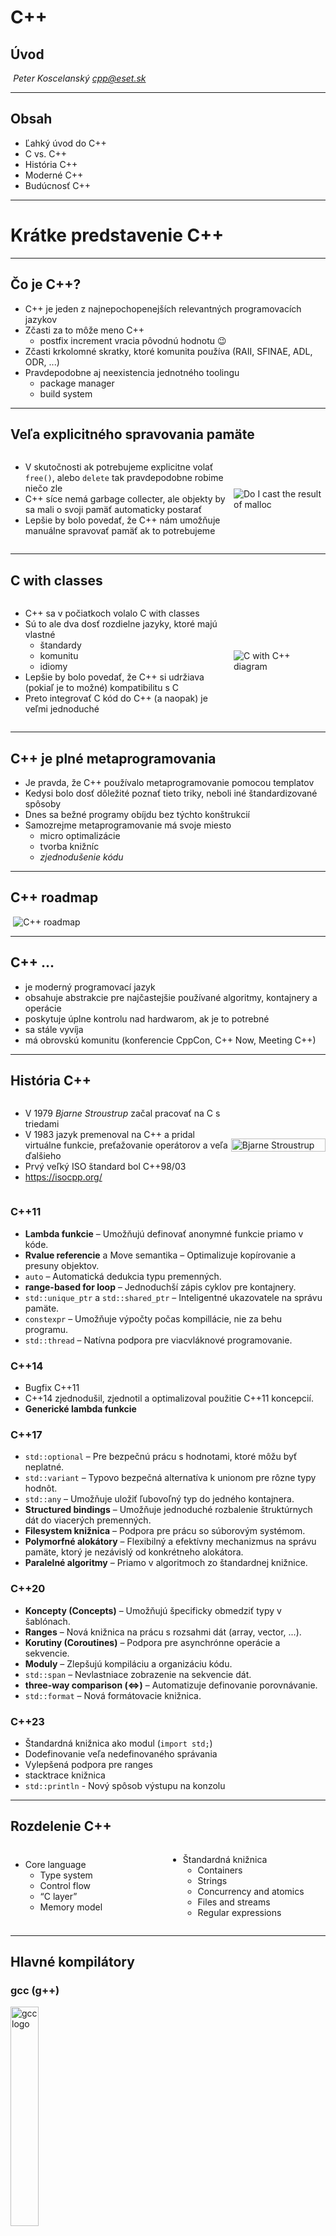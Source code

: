 # C++

## Úvod

*Peter Koscelanský <cpp@eset.sk>* <!-- .element: class="author" -->

---

## Obsah

* Ľahký úvod do C++
* C vs. C++
* História C++
* Moderné C++
* Budúcnosť C++

---

# Krátke predstavenie C++

---

## Čo je C++?

* C++ je jeden z najnepochopenejších relevantných programovacích jazykov
* Zčasti za to môže meno C++
    * postfix increment vracia pôvodnú hodnotu 😉
* Zčasti krkolomné skratky, ktoré komunita používa (RAII, SFINAE, ADL, ODR, ...)
* Pravdepodobne aj neexistencia jednotného toolingu
   * package manager
   * build system

---

## Veľa explicitného spravovania pamäte

<div style="display: flex; align-items: center;">
<div style="flex: 7;">

* V skutočnosti ak potrebujeme explicitne volať `free()`, alebo `delete` tak pravdepodobne robime niečo zle
* C++ síce nemá garbage collecter, ale objekty by sa mali o svoji pamäť automaticky postarať
* Lepšie by bolo povedať, že C++ nám umožňuje manuálne spravovať pamäť ak to potrebujeme
</div>
<div style="flex: 3;">

![Do I cast the result of malloc](./lectures/1_intro/EYm0ylHX0AANjFj.jpg)
</div>
</div>

---

## C with classes

<div style="display: flex; align-items: center;">
<div style="flex: 7;">

* C++ sa v počiatkoch volalo C with classes
* Sú to ale dva dosť rozdielne jazyky, ktoré majú vlastné
    * štandardy
    * komunitu
    * idiomy
* Lepšie by bolo povedať, že C++ si udržiava (pokiaľ je to možné) kompatibilitu s C
* Preto integrovať C kód do C++ (a naopak) je veľmi jednoduché
</div>
<div style="flex: 3;">

![C with C++ diagram](./lectures/1_intro/c-with-classes.png)
</div>
</div>

---

## C++ je plné metaprogramovania 

* Je pravda, že C++ používalo metaprogramovanie pomocou templatov
* Kedysi bolo dosť dôležité poznať tieto triky, neboli iné štandardizované spôsoby
* Dnes sa bežné programy obíjdu bez týchto konštrukcií
* Samozrejme metaprogramovanie má svoje miesto
    * micro optimalizácie
    * tvorba knižníc
    * *zjednodušenie kódu*

---

## C++ roadmap

![C++ roadmap](./lectures/1_intro/timeline-2022-07.png)
<!-- .element: class="r-stretch" style="background: white;" -->

---

## C++ ...

* je moderný programovací jazyk
* obsahuje abstrakcie pre najčastejšie používané algoritmy, kontajnery a operácie
* poskytuje úplne kontrolu nad hardwarom, ak je to potrebné
* sa stále vyvíja 
* má obrovskú komunitu (konferencie CppCon, C++ Now, Meeting C++)

---

## História C++

<div style="display: flex; align-items: center;">
<div style="flex: 7;">

* V 1979 *Bjarne Stroustrup* začal pracovať na C s triedami
* V 1983 jazyk premenoval na C++ a pridal virtuálne funkcie, preťažovanie operátorov a veľa ďalšieho
* Prvý veľký ISO štandard bol C++98/03
* <https://isocpp.org/>
</div>
<div style="flex: 3;">

<img src="./lectures/1_intro/bjarne.png" alt="Bjarne Stroustrup" width="100%" />
</div>
</div>


### C++11

* **Lambda funkcie** – Umožňujú definovať anonymné funkcie priamo v kóde.
* **Rvalue referencie** a Move semantika – Optimalizuje kopírovanie a presuny objektov.
* `auto` – Automatická dedukcia typu premenných.
* **range-based for loop** – Jednoduchší zápis cyklov pre kontajnery.
* `std::unique_ptr` a `std::shared_ptr` – Inteligentné ukazovatele na správu pamäte.
* `constexpr` – Umožňuje výpočty počas kompillácie, nie za behu programu.
* `std::thread` – Natívna podpora pre viacvláknové programovanie.


### C++14

* Bugfix C++11
* C++14 zjednodušil, zjednotil a optimalizoval použitie C++11 koncepcií.
* **Generické lambda funkcie** 


### C++17

* `std::optional` – Pre bezpečnú prácu s hodnotami, ktoré môžu byť neplatné.
* `std::variant` – Typovo bezpečná alternatíva k unionom pre rôzne typy hodnôt.
* `std::any` – Umožňuje uložiť ľubovoľný typ do jedného kontajnera.
* **Structured bindings** – Umožňuje jednoduché rozbalenie štruktúrnych dát do viacerých premenných.
* **Filesystem knižnica** – Podpora pre prácu so súborovým systémom.
* **Polymorfné alokátory** – Flexibilný a efektívny mechanizmus na správu pamäte, ktorý je nezávislý od konkrétneho alokátora.
* **Paralelné algoritmy** – Priamo v algoritmoch zo štandardnej knižnice.


### C++20

* **Koncepty (Concepts)** – Umožňujú špecificky obmedziť typy v šablónach.
* **Ranges** – Nová knižnica na prácu s rozsahmi dát (array, vector, ...).
* **Korutiny (Coroutines)** – Podpora pre asynchrónne operácie a sekvencie.
* **Moduly** – Zlepšujú kompiláciu a organizáciu kódu.
* `std::span` – Nevlastniace zobrazenie na sekvencie dát.
* **three-way comparison (<=>)** – Automatizuje definovanie porovnávanie.
* `std::format` – Nová formátovacie knižnica.


### C++23

* Štandardná knižnica ako modul (`import std;`)
* Dodefinovanie veľa nedefinovaného správania
* Vylepšená podpora pre ranges
* stacktrace knižnica
* `std::println` - Nový spôsob výstupu na konzolu

---

## Rozdelenie C++

<div style="display: flex; align-items: center;">
<div style="flex: 1;">

* Core language
    * Type system
    * Control flow
    * “C layer”
    * Memory model
</div>
<div style="flex: 1;">

* Štandardná knižnica
    * Containers
    * Strings
    * Concurrency and atomics
    * Files and streams
    * Regular expressions
</div>
</div>

---

## Hlavné kompilátory


### gcc (g++)

<img src="./lectures/1_intro/GNU_Compiler_Collection_logo.svg.png" alt="gcc logo" style="width: 30%;" />


### clang (llvm)

![llvm logo](./lectures/1_intro/LLVMWyvernSmall.png)


### Visual Studio (msvc)

<img src="./lectures/1_intro/Visual_Studio_Icon_2022.svg.png" alt="msvc logo" style="width: 30%;" />


* V súčasnosti sú všetky tieto kompilátory dosť dobré a dosť štandardné
* Niektoré nové vlastnosti skôr podporuje jeden a inokedy druhý
* Portabilita kódu je oproti minulosti oveľa lepšia

---

## ISO Standard

* Málo jazykov má oficiálny ISO štandard, C++ ho má
* The Committee: WG21
* Zapojený ľudia priamo z priemyslu (Intel, Microsoft, Google, Red Hat, IBM a iné)

![C++ comitee C+20](./lectures/1_intro/comittee.png)

---

# Vlastnosti C++

---

## Abstrakcia

* Programátor by nemal potrebovať všetky implementačné detaily nato aby použil nejakú vlastnosť systému (na otvorenie a zapísanie súboru netreba vedieť všetky platformovo špecifické detaily súborového systému)
* Pomocou kompozície a dedičnosti sa potom dajú budovať komplexné systémy, ktoré abstrahujú od vrstiev nižšie 
* (Stále musí byť možné obísť abstrakciu a komunikovať priamo – takmer isto zlý postup)

---

## Efektivita

* C++ bol nadizajnovaný aby bol efektívny ako sa len dá
* There is no room for other language between C++ and metal
* Na tomto leveli je veľa bezpečnostných mechanizmov vypnutých
* Kompilátor verí programátorovi, že píše "dobrý" kód
* **LBYL** – look before you leap (opposed to **EAFP**)

<div style="display: flex; align-items: center;">
<div style="flex: 1;">

```cpp
// create final dessription
if (!UserNames.empty()) {
	// remove "; "
	UserNames.pop_back();
	UserNames.pop_back();
}

```
</div>
<div style="flex: 1;">

Musíme sa uistiť, že UserNames obsahuje aspoň dva znaky, inak sa stanú zlé veci (nedefinované správanie).
</div>
</div>

note: EAFP = easier to ask forgiveness than permission

---

## Garbage collector

* Veľa súčasných programovacích jazykov má garbage collector
* C++ ho nemá 
* Ak máte pocit, že vám v C++ chýba garbage collector, tak ste niečo urobili veľmi nedobre

> C++ is my favorite garbage collected language because it generates so little garbage.  
>           — Bjarne Stroustrup

---

## Portabilita

* Štandardný C++ kód vám pravdepodobne pôjde skompilovať na každom z troch hlavných kompilátorov
* Existuje veľa menších, špecifických kompilátorov a tam máte tiež veľkú šancu
* Existujú spôsoby akými môžete podmieniť kompiláciu kusu kódu určitým kompilátorom/platformou
    * `#ifdef`
    * `__has_include`
    * `if constexpr`

---

## Kompatibilita s C

* C funkcie sa dajú priamo volať z C++
* Rovnako sa dajú z C++ programu "exportovať" funkcie, ktoré majú C linkage
* Preto je možné volať z ľubovoľného programovacieho jazyka C++ (asi každý má podporu pre C)

```cpp
extern "C" void print_primes(size_t limit) {
    // this function will have C linkage
}
```

---

## Statické typy

<ul>
  <li>
    Typy sú kontrolované počas prekladu programu (kompilácie)

```cpp
std::vector<int> nums{ 2, 3, 5, 7 };
std::string s = "Hello world";
s = nums;
```
  </li>
  <li>
    Info o nich štandardne nie je dostupné počas runtime (neplatíme za to čo nepoužívame)
  </li>
</ul>


* Všetky typy (premenné, návratové hodnoty funkcií, ...) musia byť deklarované a dostupné počas kompilácie. 
* Funguje "type inference" (`auto`, `decltype`), kedy kompilátor dokáže zistiť typ z použitia
* Každá premenná musí byť deklarovaná pred tým než sa použije
* *Pokiaľ sa dá premenné inicializujeme hneď ako to ide*

<div style="display: flex;">
<div style="flex: 1;">

```cpp
int bad;
// ...
bad = 1;
```
</div>
<div style="flex: 1;">

```cpp
int good = 1;
```
</div>
</div>

---

## Typový systém

* Veľa sivých miest v C typovom systéme, ktoré prevzalo aj C++
* Smerníky môžu byť ľubovoľne pretypované (ale môže nastať nedefinované správanie)
* Používajú sa implicitné konverzie a ich pravidlá sú zdĺhavé a komplikované
* Integer promotion tiež nie je zrovna intuitívny

* V posledných revíziách C++ je snaha odstrániť veľa nedefinovaných správaní 


### Fast inverse square

* John Carmack v engine Quake 3

```cpp
float Q_rsqrt(float number)
{
    long i;
    float x2, y;
    const float threehalfs = 1.5F;

    x2 = number * 0.5F;
    y = number;
    i = *(long *)&y;   // evil floating point bit level hacking
    i = 0x5f3759df - (i >> 1);  // what the f***? 
    y = *(float *)&i;
    y = y * (threehalfs - (x2 * y * y));   // 1st iteration
    // y  = y * ( threehalfs - ( x2 * y * y ) ); 
    // 2nd iteration, this can be removed

    return y;
}
```


### Aký je výsledok nasledujúceho programu?

* Skompiluje sa? Je to definované? Aká je hodnota v `s`?

```cpp
std::string s = "Ingsoc"; 
s = 19.84;
```

* Skompiluje sa a s bude obsahovať jeden znak s číslom 19.
<!-- .element: class="fragment" -->

---

## Objektovo orientované

* Dedičnosť (inheritance), zapúzdrenosť (encapsulation) a polymorfizmus (polymorphism) sú plne podporované
* Viacnásobná dedičnosť sa dá tiež použiť


### Nasledujuci kód sa neskompiluje, prečo?

```cpp
class A {
private:
    virtual void f() = 0;
};
 
class B : public A {
protected:
    virtual void f() override { }
};
 
class C : public B, private A {
public:
    virtual void g() { B::f(); }
};
```

note: `A::f` je `virtual` a preto sa nedá dediť od `A` bez toho aby sme ju definovali.

---

## Knižnice na všetko

* Pre C++ existuje obrovské množstvo knižníc
* Bez problémov sa dajú použiť všetky C knižnice, tie existujú asi na všetko


### boost - http://www.boost.org/ 

* Zbierka knižníc, veľa z nich nakoniec skončí v upravenej forme v štandardnej knižnice
* Kontajnery, práca s geometriou, formátovanie stringov, tvorenie parserov, sieťová komunikácia

<img src="./lectures/1_intro/Boost.png" alt="boost logo" style="width: 30%; background: white;" />

---

## Package manager

* Snáď všetky úspešná jazyky majú package manager, JS má npm, Python má pip, ...
* V C++ žiaden defacto štandardný nie je
    * **Conan** distribuuje skompilované binárky, čo sa viacerým používateľom zdá jemne povedané nešťastné
    * **Vcpkg** je open source nástroj od Microsoftu, ktorý sa snaží byť managerom pre všetky knižnice, bohužiaľ občas sa vyskytne nekompatibilita až úplná neskompilovateľnosť

---

## Je C++ ťažký jazyk?

* Áno aj nie
* Ak ho iba používate nemusia vás trápiť variadické template, argument dependent lookup, ... 
* Ak ale idete do hĺbky, skrýva sa tam veľa drakov...

![boost logo](./lectures/1_intro/Psalter_World_Map,_c.1265_dragons.jpg)

---

# C vs. C++

---

![yoda](./lectures/1_intro/yoda.png)

> You must unlearn what you have learned
>           — Master Yoda

---

![bjarne quote](./lectures/1_intro/bjarne-quote.png)

Je naozaj veľmi dôležité aby ste vedeli čo robíte, inak C++ nie je pre vás. 

* Vyrábame security problémy
* Kód sa nebude dať maintainovať
* Pravdepodobne ani s tou rýchlosťou to nebude terno

---

## Je C rýchlejšie ako C++?

* Neexistuje žiaden dôvod prečo by C malo byť rýchlejšie
* Skoro všetky C programy sú platné C++ programy
* Naopak C++ má potenciál byť rýchlejšie

<div style="display: flex; align-items: center;">
<div style="flex: 7;">

```cpp
void SortCxx(size_t n) {
    std::vector<int> v(n);
    for (size_t i = 0; i < v.size(); ++i) {
        v[i] = rand();
    }

    std::sort(v.begin(), v.end());
}
```
</div>
<div class="fragment" style="flex: 3; font-size: calc(2 * var(--r-main-font-size));">

10,2s
</div>
</div>


<div style="display: flex; align-items: center;">
<div style="flex: 7;">

```c
void SortC(size_t n) {
    int* a = (int*)malloc(n * sizeof(int));
    if (a) {
        for (size_t i = 0; i < n; ++i) {
            a[i] = rand();
        }
        qsort(a, n, sizeof(int), cmp_int);

        free(a);
    }
}

```
</div>
<div class="fragment" style="flex: 3; font-size: calc(2 * var(--r-main-font-size));">

16,4s
</div>
</div>

<div style="display: flex; align-items: center;">
<div style="flex: 1;">

Treba dokonca vlastnú funkciu na porovnanie prvkov.
</div>
<div style="flex: 1;">

```c
int cmp_int(const void* a, const void* b) {
    return *(const int*)a - *(const int*)b;
}
```
</div>
</div>

---

## Makrá

* V C sa používali makrá na generovanie funkcií, ktoré boli akoby type generic

```c
#define MAX(a, b)
```

* Ďalej sa používali na vytvorenie funkcií, ktoré kompilátor musí inlinovať (teda neurobí naozaj *call*)


### Aký je problém s nasledujúcim makrom?

```c
#define SQUARE(x) x * x;
```

<div class="fragment" style="display: flex;">
<div style="flex: 1;">

```c
if (SQUARE(x) > 100) {
    // do stuff
}
```
</div>
<div style="flex: 1;">

```c
if (1*1; > 100) {
    // do stuff
}
```
</div>
</div>

<div class="fragment">

Ak aj odstránime `;` stále sú tam problémy

<div style="display: flex;">
<div style="flex: 1;">

```c
int x = SQUARE(1 + 1);
```
</div>
<div style="flex: 1;">

```c
int x = 1 + 1*1 + 1;
```
</div>
</div>
</div>

<div class="fragment" style="display: flex;">
<div style="flex: 1;">

```c
x = SQUARE(++x);
```
</div>
<div style="flex: 1;">

Sequencing problems 😢
</div>
</div>


### Inline funkcie

<ul>
  <li>Kompilátor je pravdepodobne lepší ako my v rozhodovaní ktoré funkcie inlinovať</li>
  <li class="fragment">V C++ existovalo klúčové slovo <code>inline</code>, v minuloti služilo na inline funkcie, dnes má už skôr iné významy

```c
#define MAX(a, b) (((a) > (b)) ? (a) : (b))
```

```cpp
template<typename T> inline T max(T a, T b) {
    return a > b ? a : b;
}
```
</li>
  <li class="fragment">Najlepšie je použiť štandardnú knižnicu

```cpp
int k = std::max({ 1, 3, 4, 8, 10, -1 });
```
</li>
</ul>

---

## Explicitná správa pamäte

* C neposkytuje veľa nástrojov na uľahčenie správy pamäte
* Programátori majú preto tendenciu používať pamäť na zásobníku (stack), keďže tá sa sama uprace po opustení aktuálneho frame-u

<div class="fragment" style="display: flex; align-items: center;">
<div style="flex: 1;">

```c
char title[128] = "";
char text[512] = "";
char tooltip[512] = "";
char menuTitle[128] = "";
char menuLink[512] = "";
char macro[512];
```
</div>
<div style="flex: 1;">
Bug in code  
➡
</div>
<div style="flex: 1;">

```c
char title[256] = "";
char text[1024] = "";
char tooltip[1024] = "";
char menuTitle[256] = "";
char menuLink[1024] = "";
char macro[1024];
```
</div>


### C++ používa primitíva, ktoré samy spravujú pamäť

* `std::string` je objekt zodpovedný za reprezentáciu jedného reťazca, stará sa o inteligentnú správu pamäte a schováva implementačné detaily
* `std::vector`, `std::map`, `std::list` – kontajnery 

```cpp
std::vector<std::string> path_fragments;
/* ... */  

// remove empty strings from path fragments
path_fragments.erase(std::remove_if(std::begin(path_fragments), 
std::end(path_fragments), [](const std::string& val) {
    return val.empty();
}), std::end(path_fragments));
```

---

## Manipulácia stringov

* Ťažké a veľmi rozvláčne v C

```cpp
const char* name = "example";
size_t file_name_len = strlen(name) + strlen(".txt") + 1;
char* file_name = (char*)malloc(file_name_len);
strcpy_s(file_name, file_name_len, name);
strcat_s(file_name, file_name_len, ".txt");
```


* Jednoduché v C++ 
* Na 99% rovnako rýchle ako riešenie vyššie (niekedy ešte rýchlejšie – SSO)

```cpp
std::string name = "example";
std::string file_name = name + ".txt";
```

---

# Budúcnosť

---

## Vývoj C++

* Aktuálne je nastavený model, každé tri roky nová verzia
* Do C++ sa hlavne pridáva, odoberanie je s ohľadom na obrovské codebase problematické
* Kompilátory sú ale občas pozadu

---

## Iné jazyky

* C++ je veľmi starý programovací jazyk
* Pokusom o nahradenie bolo a je viacero
* **D** bol myslený ako priamy nástupca, aktuálne je popularita veľmi nízka
* **Go** je viacej high level (má napríklad garbage collector) jazyk postavený okolo goroutines, s príchodom cloudu sa začal použivať vo väčšej miere
* **Rust** NIST odporúča C a C++ nepoužívať v kritických systémoch, veľmi ľahko sa dá urobiť nepovolená pamäťová operácia, ako jednu z náhrad odporúčil Rust. Výhodou je v celku unikátny model vlastníctva pamäte, ktorý umožnuje mať bezpečnú aplikáciu aj bez garbagge collectoru.

---

## C++2 (Syntax 2)

* Expiriment od [Herba Suttera](https://github.com/hsutter/cppfront)
* Nová C++ syntax, ktorá zjednodušuje a odstraňuje nebezpečné konštrukcie (resp. ich robí explicitnými)
* "Kompilátor" preloží súbor, kde sa nachádza aj pôvodná syntax aj nová do pôvodnej

```cpp
#include <iostream>                             // Cpp1
#include <string_view>                          // Cpp1

N: namespace = {                                        // Cpp2
    hello: (msg: std::string_view) =                    // Cpp2
        std::cout << "Hello, (msg)$!\n";                // Cpp2
}                                                       // Cpp2

int main() {                                    // Cpp1
    auto words = std::vector{ "Alice", "Bob" }; // Cpp1
    N::hello( words[0] );                       // Cpp1
    N::hello( words[1] );                       // Cpp1
    std::cout << "... and goodnight\n";         // Cpp1
}
```

---

## Carbon

* Nový programovací jazyk od [Chadlera Carrutha](https://github.com/chandlerc) z Google
* Ako C++ je v podstate kompatibilné s C, tak Carbon chce byť kompatibilný s C++

<div style="display: flex; align-items: center;">
<div style="flex: 1;">

```c++
// C++ code used in both Carbon and C++:
#include <stdfloat>

struct Circle {
  std::float32_t r;
};

// Carbon exposing a function for C++:
package Geometry;
import Cpp library "circle.h";
import Math;

fn PrintTotalArea(circles: [Cpp.Circle]) {
  var area: f32 = 0;
  for (c: Cpp.Circle in circles) {
    area += Math.Pi * c.r * c.r;
  }
  Print("Total area: {0}", area);
}
```
</div>
<div style="flex: 1;">

```c++
// C++ calling Carbon:
#include <vector>
#include "circle.h"
#include "geometry.carbon.h"

auto main() -> int {
  std::vector<Circle> circles = {{1.0}, {2.0}};
  // A Carbon slice supports implicit construction
  // from `std::vector`, similar to `std::span`.
  Geometry::PrintTotalArea(circles);
  return 0;
}
```
</div>
</div>

---

# LLMs

---

## Náhodné číslo

> C99 , máme len funkciu rand, ako urobiť aby sme  dostali číslo od 0 do 99 vrátane. 


### Výsledok

```c [|5]
// Inicializácia generátora náhodných čísel
srand(time(NULL)); // Inicializácia so súčasným časom

// Generovanie náhodného čísla v rozsahu 0 až 99
int random_number = rand() % 100; // Získa číslo od 0 do 99

// Výpis náhodného čísla
printf("Náhodné číslo: %d\n", random_number);
```


### ...pokračovanie konverzácie

> Je to bezpečné? 


### Výsledok

```c [|7]
srand(time(NULL));

// Generate random number until it falls within the desired range
int random_number;
do {
    random_number = rand();
} while (random_number >= RAND_MAX - (RAND_MAX % 100));

random_number %= 100;

printf("Random number: %d\n", random_number);
```

note: RAND_MAX teoreticky môže byť 32, alebo podobné malé číslo. 


### To isté v C++

> C++20, máme len standardnú knižnicu, ako urobiť aby sme dostali náhodné číslo od 0 do 99 vrátane. 

```cpp
// Inicializácia generátora náhodných čísel
std::random_device rd;  // Získanie náhodného zariadenia
std::mt19937 gen(rd());  // Inicializácia generátora Mersenne Twister
std::uniform_int_distribution<> dis(0, 99);  // Rozdelenie na celé čísla od 0 do 99

// Generovanie náhodného čísla
int random_number = dis(gen);
```

---

## Čítanie `int` zo stdin

> C99, napíš funkciu, ktorá nemá žiadne parametre a vráti uint32_t, ktorý prečíta zo stdin. 


### Výsledok

```c
uint32_t number;
// Prečítaj číslo zo stdin
if (scanf("%u", &number) != 1) {
    // Ak sa nepodarí prečítať číslo, vráť 0 alebo môžeš spracovať chybu iným spôsobom
    fprintf(stderr, "Chyba pri čítaní čísla.\n");
    return 0; // Alebo iná hodnota indikujúca chybu
}
return number;
```

note: scanf pri overflow je undefined


### ...pokračovanie konverzácie

> Je to bezpečné? 


### Výsledok

```c [|1|11]
char buffer[32]; // Buffer na načítanie vstupu
uint32_t number;

// Prečítaj riadok zo stdin
if (fgets(buffer, sizeof(buffer), stdin) != NULL) {
    // Pokús sa previesť reťazec na číslo
    char *endptr;
    number = strtoul(buffer, &endptr, 10); // Prevedenie na unsigned long

    // Over, či sme prečítali celé číslo a či nie je pretečené
    if (endptr == buffer || *endptr != '\n' || number > UINT32_MAX) {
        fprintf(stderr, "Chyba: Neplatný vstup.\n");
        return 0; // Alebo iná hodnota indikujúca chybu
    }
    return number;
} else {
    fprintf(stderr, "Chyba pri čítaní vstupu.\n");
    return 0; // Alebo iná hodnota indikujúca chybu
}
```

note: buffer malý, nekontroluje sa, či sme načítali celý riadok, number > UINT32_MAX nikdy nenastane.


### To isté v C++

> C++20, napíš funkciu, ktorá nemá žiadne parametre a vráti uint32_t, ktorý prečíta zo stdin. 

```cpp [|11-13]
uint32_t value;
std::cout << "Zadajte nezáporné celé číslo (uint32_t): ";
while (true) {
    std::cin >> value;

    // Skontrolujeme, či bol vstup úspešný a či je hodnota v platnom rozsahu
    if (std::cin.good()) {
        break; // Vstup bol úspešný
    }
    else {
        std::cin.clear(); // Obnovíme stav cin
        std::cin.ignore(std::numeric_limits<std::streamsize>::max(), '\n'); // Ignorujeme zlý vstup
        std::cout << "Neplatný vstup. Skúste to znova: ";
    }
}
return value;
```

note: cin si okontroluje overflow

---

# Quick quiz 

---

## Shortest C++ program?

<div style="display: flex;">
  <div style="flex: 1;">

```cpp
int main() { }
```
  </div>
  <div style="flex: 1;">

```cpp
int main() {
    return 0;
}
```
  </div>
</div>

<ul>
  <li class="fragment">

Aká je hodnota vrátená z funkcie `main`?
  </li>
  <li class="fragment">

Ak návratová hodnota nie je špecifikovaná, použije sa `0` ako implicitná návratová hodnota z funkcie `main`.
  </li>
  <li class="fragment">

Môžeme namiesto int použiť `void`?

```cpp
void main() { }
```
  </li>
  <li class="fragment">

Nie, štandard umožňuje iba `int` ako návratovú hodnotu.
  </li>
</ul>

---

## Parametre funkcie main

<ul>
  <li>

Ktoré z nasledujúcich prototypov funkcie main sú platné v C++ programe?

```cpp
int main() { } // 1
int main(int argc) // 2
int main(int argc, char** argv) // 3
int main(int argc, char* argv[]) // 4
int main(int argc, char** argv, char** x) // 5
```
  </li>
  <li class="fragment">

V podstate sú všetky dobré, ale iba bez parametrov a (`int`, `char**`) musia dovoľovať všetky implementácie, ostatné sú *implementation defined*.
  </li>
</ul>

---

## `argc` a `argv`

<ul>
  <!-- we need this to compensate for default margin and i do not want to create new one off class -->
  <style scoped>
    p {
        margin: 0.3em !important;
    }
  </style>
  <li style="display: flex; align-items: center;">
    <div style="flex: 2;">

Čo je `argc`?
    </div>
    <div class="fragment" style="flex: 2;">

Počet parametrov predaných z prostredia do programu (počet konzolových parametrov +1).
    </div>
  </li>
  <li style="display: flex;">
    <div style="flex: 2;">

Čo je `argv`?
    </div>
    <div class="fragment" style="flex: 2;">

Pole parametrov predaných z prostredia do programu (konzolové parametre + ...).
    </div>
  </li>
  <li style="display: flex;">
    <div style="flex: 2;">

Akú hodnotu má `argv[0]`?
    </div>
    <div class="fragment" style="flex: 2;">

Názov programu alebo `""`.
    </div>
  </li>
  <li style="display: flex;">
    <div style="flex: 2;">

Akú hodnotu má `argv[1]`?
    </div>
    <div class="fragment" style="flex: 2;">

Prvý parameter.
    </div>
  </li>
  <li style="display: flex;">
    <div style="flex: 2;">

Akú hodnotu má `argv[argc-1]`?
    </div>
    <div class="fragment" style="flex: 2;">

Posledný parameter.
    </div>
  </li> 
  <li style="display: flex;">
    <div style="flex: 2;">

Akú hodnotu má `argv[argc]`?
    </div>
    <div class="fragment" style="flex: 2;">

`0` (`NULL`)
    </div>
  </li> 
</ul>

---

# ĎAKUJEM

## Otázky?
